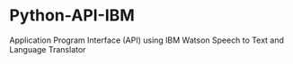 # Python-API-IBM
Application Program Interface (API) using IBM Watson Speech to Text and Language Translator 
